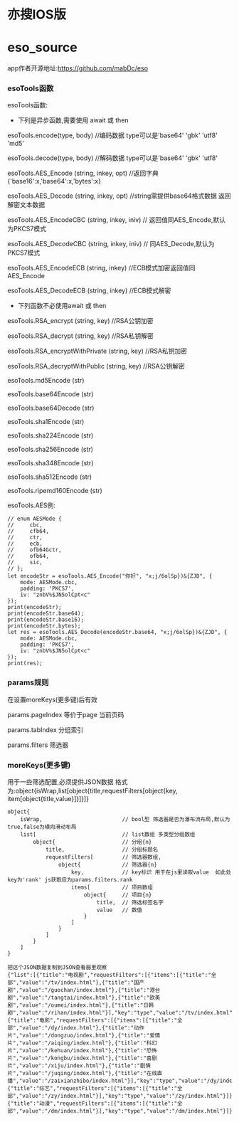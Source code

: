 # 亦搜IOS版


# eso_source
app作者开源地址:https://github.com/mabDc/eso


### esoTools函数
esoTools函数:


- 下列是异步函数,需要使用 await 或 then

esoTools.encode(type, body) //编码数据 type可以是'base64' 'gbk' 'utf8' 'md5'

esoTools.decode(type, body) //解码数据 type可以是'base64' 'gbk' 'utf8'

esoTools.AES_Encode (string, inkey, opt) //返回字典{'base16':x,'base64':x,'bytes':x}

esoTools.AES_Decode (string, inkey, opt) //string需提供base64格式数据 返回解密文本数据

esoTools.AES_EncodeCBC (string, inkey, iniv) // 返回值同AES_Encode,默认为PKCS7模式

esoTools.AES_DecodeCBC (string, inkey, iniv) // 同AES_Decode,默认为PKCS7模式

esoTools.AES_EncodeECB (string, inkey) //ECB模式加密返回值同AES_Encode

esoTools.AES_DecodeECB (string, inkey) //ECB模式解密

- 下列函数不必使用await 或 then

esoTools.RSA_encrypt (string, key) //RSA公钥加密

esoTools.RSA_decrypt (string, key) //RSA私钥解密

esoTools.RSA_encryptWithPrivate (string, key) //RSA私钥加密

esoTools.RSA_decryptWithPublic (string, key) //RSA公钥解密

esoTools.md5Encode (str)

esoTools.base64Encode (str)

esoTools.base64Decode (str)

esoTools.sha1Encode (str)

esoTools.sha224Encode (str)

esoTools.sha256Encode (str)

esoTools.sha348Encode (str)

esoTools.sha512Encode (str)

esoTools.ripemd160Encode (str)


esoTools.AES例:
```
// enum AESMode {
//     cbc,
//     cfb64,
//     ctr,
//     ecb,
//     ofb64Gctr,
//     ofb64,
//     sic,
// };
let encodeStr = esoTools.AES_Encode("你好", "x;j/6olSp})&{ZJD", {
    mode: AESMode.cbc,
    padding: 'PKCS7',
    iv: "znbV%$JN5olCpt<c"
});
print(encodeStr);
print(encodeStr.base64);
print(encodeStr.base16);
print(encodeStr.bytes);
let res = esoTools.AES_Decode(encodeStr.base64, "x;j/6olSp})&{ZJD", {
    mode: AESMode.cbc,
    padding: 'PKCS7',
    iv: "znbV%$JN5olCpt<c"
});
print(res);
```
### params规则
在设置moreKeys(更多键)后有效

params.pageIndex    等价于page 当前页码

params.tabIndex     分组索引

params.filters      筛选器

### moreKeys(更多键)
用于一些筛选配置,必须提供JSON数据 格式为:object{isWrap<bool>,list[object{title,requestFilters[object{key, item[object{title,value}]}]}]}
```
object{
    isWrap,                         // bool型 筛选器是否为瀑布流布局,默认为true,false为横向滑动布局
    list[                           // list数组 多类型分组数组
        object{                     // 分组{n}
            title,                  // 分组标题名
            requestFilters[         // 筛选器数组,
                object{             // 筛选器{n}
                    key,            // key标识 用于在js里读取value  如此处key为'rank' js获取应为params.filters.rank
                    items[          // 项目数组 
                        object{     // 项目{n}
                            title,  // 筛选标签名字
                            value   // 数值
                        }
                    ] 
                }
            ]
        }
    ]
}
```
```
把这个JSON数据复制到JSON查看器里观察
{"list":[{"title":"电视剧","requestFilters":[{"items":[{"title":"全部","value":"/tv/index.html"},{"title":"国产剧","value":"/guochan/index.html"},{"title":"港台剧","value":"/tangtai/index.html"},{"title":"欧美剧","value":"/oumei/index.html"},{"title":"日韩剧","value":"/rihan/index.html"}],"key":"type","value":"/tv/index.html"}]},{"title":"电影","requestFilters":[{"items":[{"title":"全部","value":"/dy/index.html"},{"title":"动作片","value":"/dongzuo/index.html"},{"title":"爱情片","value":"/aiqing/index.html"},{"title":"科幻片","value":"/kehuan/index.html"},{"title":"恐怖片","value":"/kongbu/index.html"},{"title":"喜剧片","value":"/xiju/index.html"},{"title":"剧情片","value":"/juqing/index.html"},{"title":"在线直播","value":"/zaixianzhibo/index.html"}],"key":"type","value":"/dy/index.html"}]},{"title":"综艺","requestFilters":[{"items":[{"title":"全部","value":"/zy/index.html"}],"key":"type","value":"/zy/index.html"}]},{"title":"动漫","requestFilters":[{"items":[{"title":"全部","value":"/dm/index.html"}],"key":"type","value":"/dm/index.html"}]}]}
```

